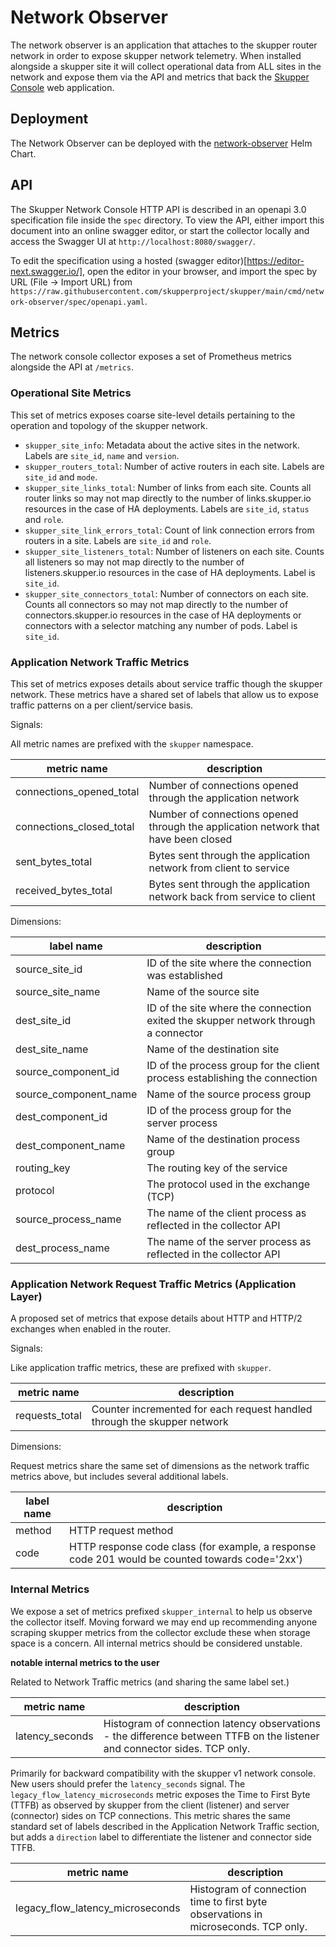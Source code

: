# Network Observer

The network observer is an application that attaches to the skupper router
network in order to expose skupper network telemetry. When installed alongside
a skupper site it will collect operational data from ALL sites in the network
and expose them via the API and metrics that back the [Skupper
Console](https://github.com/skupperproject/skupper-console) web application.

## Deployment

The Network Observer can be deployed with the
[network-observer](../../charts/network-observer/README.md) Helm Chart.

## API

The Skupper Network Console HTTP API is described in an openapi 3.0
specification file inside the `spec` directory. To view the API, either import
this document into an online swagger editor, or start the collector locally and
access the Swagger UI at `http://localhost:8080/swagger/`.

To edit the specification using a hosted (swagger
editor)[https://editor-next.swagger.io/], open the editor in your browser, and
import the spec by URL (File -> Import URL) from
`https://raw.githubusercontent.com/skupperproject/skupper/main/cmd/network-observer/spec/openapi.yaml`.

## Metrics

The network console collector exposes a set of Prometheus metrics alongside the
API at `/metrics`.

### Operational Site Metrics

This set of metrics exposes coarse site-level details pertaining to the
operation and topology of the skupper network.

* `skupper_site_info`: Metadata about the active sites in the network. Labels are `site_id`, `name` and `version`.
* `skupper_routers_total`: Number of active routers in each site. Labels are `site_id` and `mode`.
* `skupper_site_links_total`: Number of links from each site. Counts all router
  links so may not map directly to the number of links.skupper.io resources in
  the case of HA deployments. Labels are `site_id`, `status` and `role`.
* `skupper_site_link_errors_total`: Count of link connection errors from
  routers in a site. Labels are `site_id` and `role`.
* `skupper_site_listeners_total`: Number of listeners on each site. Counts all listeners
  so may not map directly to the number of listeners.skupper.io resources in
  the case of HA deployments. Label is `site_id`.
* `skupper_site_connectors_total`: Number of connectors on each site. Counts
  all connectors so may not map directly to the number of connectors.skupper.io
  resources in the case of HA deployments or connectors with a selector
  matching any number of pods. Label is `site_id`.

### Application Network Traffic Metrics

This set of metrics exposes details about service traffic though the skupper
network. These metrics have a shared set of labels that allow us to expose
traffic patterns on a per client/service basis.

Signals:

All metric names are prefixed with the `skupper` namespace.

| metric name | description |
| ------------------------ | ------------------------  |
| connections_opened_total | Number of connections opened through the application network |
| connections_closed_total | Number of connections opened through the application network that have been closed |
| sent_bytes_total         | Bytes sent through the application network from client to service |
| received_bytes_total     | Bytes sent through the application network back from service to client |

Dimensions:

| label name | description |
| -------------- | ------------------------  |
| source_site_id | ID of the site where the connection was established |
| source_site_name | Name of the source site |
| dest_site_id | ID of the site where the connection exited the skupper network through a connector |
| dest_site_name | Name of the destination site |
| source_component_id | ID of the process group for the client process establishing the connection |
| source_component_name | Name of the source process group |
| dest_component_id | ID of the process group for the server process |
| dest_component_name | Name of the destination process group |
| routing_key | The routing key of the service |
| protocol | The protocol used in the exchange (TCP) |
| source_process_name | The name of the client process as reflected in the collector API |
| dest_process_name | The name of the server process as reflected in the collector API |

### Application Network Request Traffic Metrics (Application Layer)

A proposed set of metrics that expose details about HTTP and HTTP/2 exchanges
when enabled in the router.

Signals:

Like application traffic metrics, these are prefixed with `skupper`.

| metric name | description |
| ------------------------ | ------------------------  |
| requests_total | Counter incremented for each request handled through the skupper network |

Dimensions:

Request metrics share the same set of dimensions as the network traffic metrics
above, but includes several additional labels.

| label name | description |
| -------------- | ------------------------  |
| method | HTTP request method |
| code | HTTP response code class (for example, a response code 201 would be counted towards code='2xx') |

### Internal Metrics

We expose a set of metrics prefixed `skupper_internal` to help us observe the
collector itself. Moving forward we may end up recommending anyone scraping
skupper metrics from the collector exclude these when storage space is a
concern. All internal metrics should be considered unstable.


**notable internal metrics to the user**

Related to Network Traffic metrics (and sharing the same label set.)

| metric name | description |
| ------------------------ | ------------------------  |
| latency_seconds | Histogram of connection latency observations - the difference between TTFB on the listener and connector sides. TCP only. |

Primarily for backward compatibility with the skupper v1 network console. New
users should prefer the `latency_seconds` signal. The
`legacy_flow_latency_microseconds` metric exposes the Time to First Byte (TTFB)
as observed by skupper from the client (listener) and server (connector) sides
on TCP connections. This metric shares the same standard set of labels
described in the Application Network Traffic section, but adds a `direction`
label to differentiate the listener and connector side TTFB.

| metric name | description |
| ------------------------ | ------------------------  |
| legacy_flow_latency_microseconds | Histogram of connection time to first byte observations in microseconds. TCP only. |
